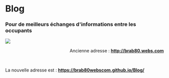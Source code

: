 <link rel="stylesheet" type="text/css" media="screen" href="http://daytodaydr.webs.com/2016_atelier_1/fonts.css" />

# Blog

### Pour de meilleurs échanges d'informations entre les occupants

![](http://brab80.webs.com/BANNER_Old_BLOG.gif)

<div align="right">
Ancienne adresse : <a href="http://brab80.webs.com" target="_blank"><strong>http://brab80.webs.com</strong></a>
</div>

&nbsp;

La nouvelle adresse est : <a href="https://brab80webscom.github.io/Blog/" target="_blank"><strong>https://brab80webscom.github.io/Blog/</strong></a>
